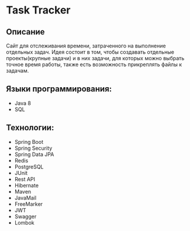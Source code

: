 # Task Tracker
## Описание
Cайт для отслеживания времени, затраченного на выполнение отдельных задач. Идея состоит в том, чтобы создавать отдельные проекты(крупные задачи) и в них задачи, для которых можно выбрать точное время работы, также есть возможность прикреплять файлы к задачам.

## Языки программирования:
* Java 8
* SQL

## Технологии:
* Spring Boot
* Spring Security
* Spring Data JPA
* Redis
* PostgreSQL
* JUnit
* Rest API
* Hibernate
* Maven
* JavaMail
* FreeMarker
* JWT
* Swagger
* Lombok
